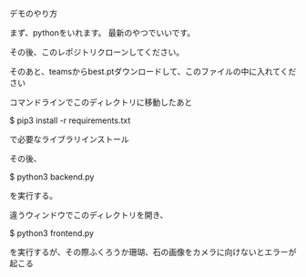 デモのやり方

まず、pythonをいれます。
最新のやつでいいです。

その後、このレポジトリクローンしてください。

そのあと、teamsからbest.ptダウンロードして、このファイルの中に入れてください

コマンドラインでこのディレクトリに移動したあと

$ pip3 install -r requirements.txt

で必要なライブラリインストール

その後、

$ python3 backend.py

を実行する。

違うウィンドウでこのディレクトリを開き、

$ python3 frontend.py

を実行するが、その際ふくろうか珊瑚、石の画像をカメラに向けないとエラーが起こる


